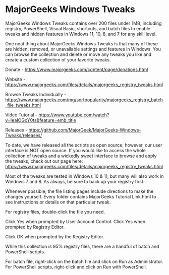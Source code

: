 # MajorGeeks Windows Tweaks
MajorGeeks Windows Tweaks contains over 200 files under 1MB, including registry, PowerShell, Visual Basic, shortcuts, and batch files to enable tweaks and hidden features in Windows 11, 10, 8, and 7 for any skill level.

One neat thing about MajorGeeks Windows Tweaks is that many of these are hidden, removed, or unavailable settings and features in Windows. You can browse the collection and delete or move any tweaks you like and create a custom collection of your favorite tweaks.

Donate - https://www.majorgeeks.com/content/page/donations.html

Website - https://www.majorgeeks.com/files/details/majorgeeks_registry_tweaks.html

Browse Tweaks Individually - https://www.majorgeeks.com/mg/sortpopularity/majorgeeks_registry_batch_file_tweaks.html

Video Tutorial - https://www.youtube.com/watch?v=IeaIOGxY0ts&feature=emb_title

Releases - https://github.com/MajorGeek/MajorGeeks-Windows-Tweaks/releases/

To date, we have released all the scripts as open source; however, our user interface is NOT open source. If you would like to access the whole collection of tweaks and a wickedly sweet interface to browse and apply the tweaks, check out our page here: https://www.majorgeeks.com/files/details/majorgeeks_registry_tweaks.html

Most of the tweaks are tested in Windows 10 & 11, but many will also work in Windows 7 and 8. As always, be sure to back up your registry first.

Whenever possible, the file listing pages include directions to make the changes yourself. Every folder contains MajorGeeks Tutorial Link.html to see instructions or details on that particular tweak.

For registry files, double-click the file you need.

Click Yes when prompted by User Account Control.
Click Yes when prompted by Registry Editor.

Click OK when prompted by the Registry Editor.

While this collection is 95% registry files, there are a handful of batch and PowerShell scripts.

For batch file, right-click on the batch file and click on Run as Administrator.
For PowerShell scripts, right-click and click on Run with PowerShell.
